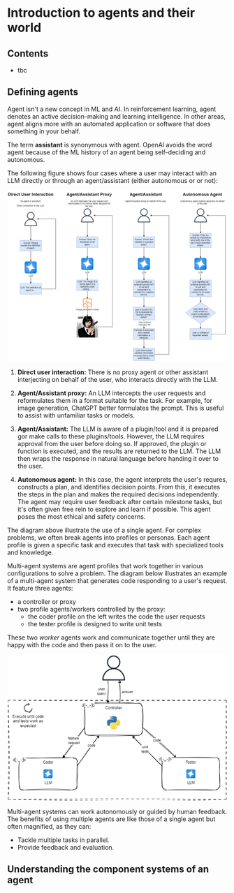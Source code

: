 # Introduction to agents and their world

## Contents

+ tbc

## Defining agents

Agent isn't a new concept in ML and AI. In reinforcement learning, agent denotes an active decision-making and learning intelligence. In other areas, agent aligns more with an automated application or software that does something in your behalf.

The term **assistant** is synonymous with agent. OpenAI avoids the word agent because of the ML history of an agent being self-deciding and autonomous.

The following figure shows four cases where a user may interact with an LLM directly or through an agent/assistant (either autonomous or or not):

![Types of interactions](pics/001-types-of-interactions.png)

1. **Direct user interaction:** There is no proxy agent or other assistant interjecting on behalf of the user, who interacts directly with the LLM.

2. **Agent/Assistant proxy:** An LLM intercepts the user requests and reformulates them in a format suitable for the task. For example, for image generation, ChatGPT better formulates the prompt. This is useful to assist with unfamiliar tasks or models.

3. **Agent/Assistant:** The LLM is aware of a plugin/tool and it is prepared gor make calls to these plugins/tools. However, the LLM requires approval from the user before doing so. If approved, the plugin or function is executed, and the results are returned to the LLM. The LLM then wraps the response in natural language before handing it over to the user.

4. **Autonomous agent:** In this case, the agent interprets the user's requres, constructs a plan, and identifies decision points. From this, it executes the steps in the plan and makes the required decisions independently. The agent may require user feedback after certain milestone tasks, but it's often given free rein to explore and learn if possible. This agent poses the most ethical and safety concerns.

The diagram above illustrate the use of a single agent. For complex problems, we often break agents into profiles or personas. Each agent profile is given a specific task and executes that task with specialized tools and knowledge.

Multi-agent systems are agent profiles that work together in various configurations to solve a problem. The diagram below illustrates an example of a multi-agent system that generates code responding to a user's request.
It feature three agents:
+ a controller or proxy
+ two profile agents/workers controlled by the proxy:
  + the coder profile on the left writes the code the user requests
  + the tester profile is designed to write unit tests

These two *worker* agents work and communicate together until they are happy with the code and then pass it on to the user.

![Multi-agent system](pics/005-multi-agent-system.png)

Multi-agent systems can work autonomously or guided by human feedback. The benefits of using multiple agents are like those of a single agent but often magnified, as they can:
+ Tackle multiple tasks in parallel.
+ Provide feedback and evaluation.

## Understanding the component systems of an agent